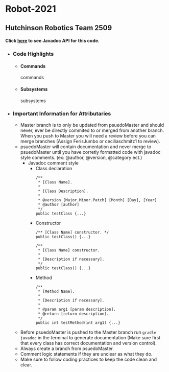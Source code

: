 # Robot-2021

## Hutchinson Robotics Team 2509
#### Click [here](https://hutchinsontigerbots-2509.github.io/Robot-2021/build/docs/frc/robot/package-summary.html) to see Javadoc API for this code.

- ### Code Highlights
  - #### Commands
  
    commands
  
  - #### Subsystems
  
    subsystems

- ### Important Information for Attributaries
  - Master branch is to only be updated from psuedoMaster and should never, ever be directly commited to or merged from another branch.  When you push to Master you will need a review
  before you can merge branches (Assign FerisJumbo or ceciliaschmitz1 to review).
  - psuedoMaster will contain documentation and never merge to psuedoMaster until you have corretly formatted code with javadoc style comments. (ex: @author, @version, @category ect.)
    - Javadoc comment style
      - Class declaration
        ```
        /**
         * [Class Name].
         *
         * [Class Description].
         *
         * @version [Major.Minor.Patch] [Month] [Day], [Year]
         * @author [author]
         */
        public testClass {...}
        ```
      - Constructor
        ```
        /** [Class Name] constructor. */
        public testClass() {...}
        ```
        ```
        /**
         * [Class Name] constructor.
         *
         * [Description if necessary].
         */
        public testClass() {...}
        ```
      - Method
        ```
        /**
         * [Method Name].
         *
         * [Description if necessary].
         *
         * @param arg1 [param description].
         * @return [return description].
         */
        public int testMethod(int arg1) {...}
        ```
  - Before psuedoMaster is pushed to the Master branch run `gradle javadoc` in the terminal to generate documentation (Make sure first that every class has correct documentation and version control).
  - Always create a branch from psuedoMaster.
  - Comment logic statements if they are unclear as what they do.
  - Make sure to follow coding practices to keep the code clean and clear.
